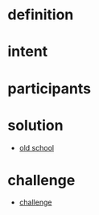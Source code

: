 # definition

# intent

# participants

# solution
- [old school](../facade/ex1/Client.java)

# challenge
- [challenge](../facade/challenge/Client.java)
